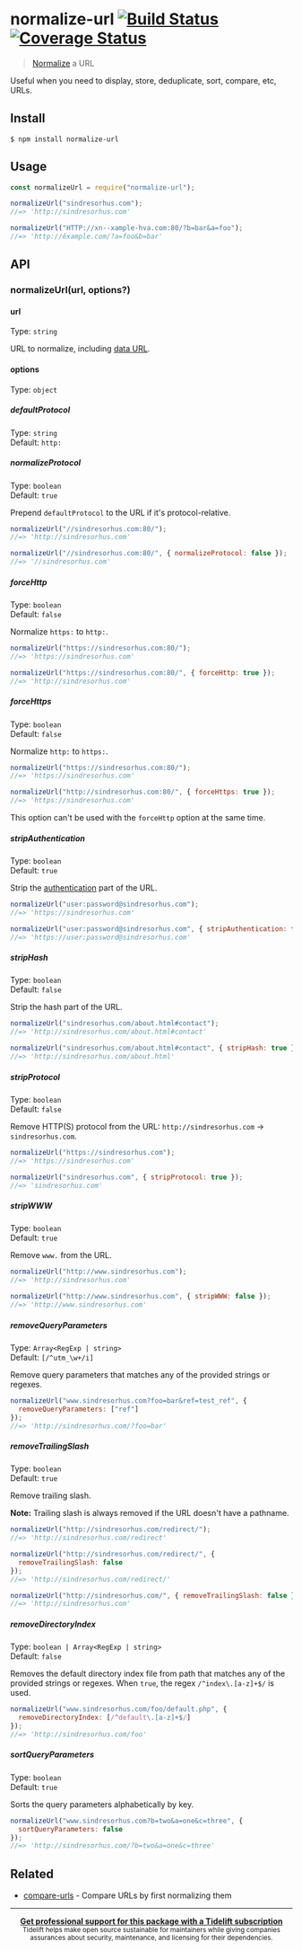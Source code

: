 # normalize-url [![Build Status](https://travis-ci.org/sindresorhus/normalize-url.svg?branch=master)](https://travis-ci.org/sindresorhus/normalize-url) [![Coverage Status](https://coveralls.io/repos/github/sindresorhus/normalize-url/badge.svg?branch=master)](https://coveralls.io/github/sindresorhus/normalize-url?branch=master)

> [Normalize](https://en.wikipedia.org/wiki/URL_normalization) a URL

Useful when you need to display, store, deduplicate, sort, compare, etc, URLs.

## Install

```
$ npm install normalize-url
```

## Usage

```js
const normalizeUrl = require("normalize-url");

normalizeUrl("sindresorhus.com");
//=> 'http://sindresorhus.com'

normalizeUrl("HTTP://xn--xample-hva.com:80/?b=bar&a=foo");
//=> 'http://êxample.com/?a=foo&b=bar'
```

## API

### normalizeUrl(url, options?)

#### url

Type: `string`

URL to normalize, including [data URL](https://developer.mozilla.org/en-US/docs/Web/HTTP/Basics_of_HTTP/Data_URIs).

#### options

Type: `object`

##### defaultProtocol

Type: `string`<br>
Default: `http:`

##### normalizeProtocol

Type: `boolean`<br>
Default: `true`

Prepend `defaultProtocol` to the URL if it's protocol-relative.

```js
normalizeUrl("//sindresorhus.com:80/");
//=> 'http://sindresorhus.com'

normalizeUrl("//sindresorhus.com:80/", { normalizeProtocol: false });
//=> '//sindresorhus.com'
```

##### forceHttp

Type: `boolean`<br>
Default: `false`

Normalize `https:` to `http:`.

```js
normalizeUrl("https://sindresorhus.com:80/");
//=> 'https://sindresorhus.com'

normalizeUrl("https://sindresorhus.com:80/", { forceHttp: true });
//=> 'http://sindresorhus.com'
```

##### forceHttps

Type: `boolean`<br>
Default: `false`

Normalize `http:` to `https:`.

```js
normalizeUrl("https://sindresorhus.com:80/");
//=> 'https://sindresorhus.com'

normalizeUrl("http://sindresorhus.com:80/", { forceHttps: true });
//=> 'https://sindresorhus.com'
```

This option can't be used with the `forceHttp` option at the same time.

##### stripAuthentication

Type: `boolean`<br>
Default: `true`

Strip the [authentication](https://en.wikipedia.org/wiki/Basic_access_authentication) part of the URL.

```js
normalizeUrl("user:password@sindresorhus.com");
//=> 'https://sindresorhus.com'

normalizeUrl("user:password@sindresorhus.com", { stripAuthentication: false });
//=> 'https://user:password@sindresorhus.com'
```

##### stripHash

Type: `boolean`<br>
Default: `false`

Strip the hash part of the URL.

```js
normalizeUrl("sindresorhus.com/about.html#contact");
//=> 'http://sindresorhus.com/about.html#contact'

normalizeUrl("sindresorhus.com/about.html#contact", { stripHash: true });
//=> 'http://sindresorhus.com/about.html'
```

##### stripProtocol

Type: `boolean`<br>
Default: `false`

Remove HTTP(S) protocol from the URL: `http://sindresorhus.com` → `sindresorhus.com`.

```js
normalizeUrl("https://sindresorhus.com");
//=> 'https://sindresorhus.com'

normalizeUrl("sindresorhus.com", { stripProtocol: true });
//=> 'sindresorhus.com'
```

##### stripWWW

Type: `boolean`<br>
Default: `true`

Remove `www.` from the URL.

```js
normalizeUrl("http://www.sindresorhus.com");
//=> 'http://sindresorhus.com'

normalizeUrl("http://www.sindresorhus.com", { stripWWW: false });
//=> 'http://www.sindresorhus.com'
```

##### removeQueryParameters

Type: `Array<RegExp | string>`<br>
Default: `[/^utm_\w+/i]`

Remove query parameters that matches any of the provided strings or regexes.

```js
normalizeUrl("www.sindresorhus.com?foo=bar&ref=test_ref", {
  removeQueryParameters: ["ref"]
});
//=> 'http://sindresorhus.com/?foo=bar'
```

##### removeTrailingSlash

Type: `boolean`<br>
Default: `true`

Remove trailing slash.

**Note:** Trailing slash is always removed if the URL doesn't have a pathname.

```js
normalizeUrl("http://sindresorhus.com/redirect/");
//=> 'http://sindresorhus.com/redirect'

normalizeUrl("http://sindresorhus.com/redirect/", {
  removeTrailingSlash: false
});
//=> 'http://sindresorhus.com/redirect/'

normalizeUrl("http://sindresorhus.com/", { removeTrailingSlash: false });
//=> 'http://sindresorhus.com'
```

##### removeDirectoryIndex

Type: `boolean | Array<RegExp | string>`<br>
Default: `false`

Removes the default directory index file from path that matches any of the provided strings or regexes. When `true`, the regex `/^index\.[a-z]+$/` is used.

```js
normalizeUrl("www.sindresorhus.com/foo/default.php", {
  removeDirectoryIndex: [/^default\.[a-z]+$/]
});
//=> 'http://sindresorhus.com/foo'
```

##### sortQueryParameters

Type: `boolean`<br>
Default: `true`

Sorts the query parameters alphabetically by key.

```js
normalizeUrl("www.sindresorhus.com?b=two&a=one&c=three", {
  sortQueryParameters: false
});
//=> 'http://sindresorhus.com/?b=two&a=one&c=three'
```

## Related

- [compare-urls](https://github.com/sindresorhus/compare-urls) - Compare URLs by first normalizing them

---

<div align="center">
	<b>
		<a href="https://tidelift.com/subscription/pkg/npm-normalize-url?utm_source=npm-normalize-url&utm_medium=referral&utm_campaign=readme">Get professional support for this package with a Tidelift subscription</a>
	</b>
	<br>
	<sub>
		Tidelift helps make open source sustainable for maintainers while giving companies<br>assurances about security, maintenance, and licensing for their dependencies.
	</sub>
</div>
